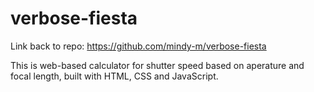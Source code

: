 # verbose-fiesta

Link back to repo: https://github.com/mindy-m/verbose-fiesta

This is web-based calculator for shutter speed based on aperature and focal length, built with HTML, CSS and JavaScript.
